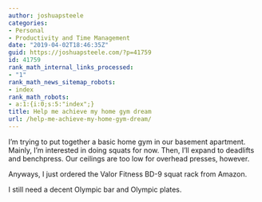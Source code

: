 ```yaml
---
author: joshuapsteele
categories:
- Personal
- Productivity and Time Management
date: "2019-04-02T18:46:35Z"
guid: https://joshuapsteele.com/?p=41759
id: 41759
rank_math_internal_links_processed:
- "1"
rank_math_news_sitemap_robots:
- index
rank_math_robots:
- a:1:{i:0;s:5:"index";}
title: Help me achieve my home gym dream
url: /help-me-achieve-my-home-gym-dream/
---
```


I’m trying to put together a basic home gym in our basement apartment. Mainly, I’m interested in doing squats for now. Then, I’ll expand to deadlifts and benchpress. Our ceilings are too low for overhead presses, however.

Anyways, I just ordered the Valor Fitness BD-9 squat rack from Amazon.

I still need a decent Olympic bar and Olympic plates.